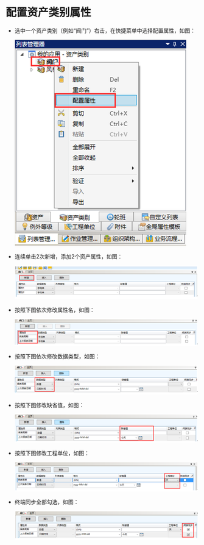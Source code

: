 # 配置资产类别属性

* 选中一个资产类别（例如“阀门”）右击，在快捷菜单中选择配置属性，如图：

  ![](./images/配置属性1.png)

* 连续单击2次新增，添加2个资产属性，如图：

  ![](./images/配置属性2.png)

* 按照下图依次修改属性名，如图：

  ![](./images/配置属性3.png)

* 按照下图依次修改数据类型，如图：

  ![](./images/配置属性4.png)

* 按照下图修改缺省值，如图：

  ![](./images/配置属性5.png)

* 按照下图修改工程单位，如图：

  ![](./images/配置属性6.png)

* 终端同步全部勾选，如图：

  ![](./images/配置属性7.png)